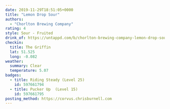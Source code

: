 ```yaml
---
date: 2019-11-29T18:51:05+0000
title: "Lemon Drop Sour"
authors:
  - "Chorlton Brewing Company"
rating: 4
style: Sour - Fruited
drink_of: https://untappd.com/b/chorlton-brewing-company-lemon-drop-sour/3407959
checkin:
  title: The Griffin
  lat: 51.525
  long: -0.082
weather:
  summary: Clear
  temperature: 5.07
badges:
  - title: Riding Steady (Level 25)
    id: 597661794
  - title: Pucker Up  (Level 15)
    id: 597661795
posting_method: https://corvus.chrisburnell.com
---
```

